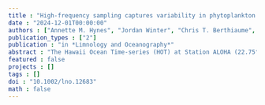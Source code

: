 ```yaml
---
title : "High-frequency sampling captures variability in phytoplankton population-specific periodicity, growth, and productivity"
date : "2024-12-01T00:00:00"
authors : ["Annette M. Hynes", "Jordan Winter", "Chris T. Berthiaume", "Eric Shimabukuro", "Kelsy Cain", "Angelicque White", "E. Virginia Armbrust", "François Ribalet"]
publication_types : ["2"]
publication : "in *Limnology and Oceanography*"
abstract : "The Hawaii Ocean Time-series (HOT) at Station ALOHA (22.75°N, 158°W) in the North Pacific Subtropical Gyre (NPSG) serves as a critical vantage point for observing plankton biomass production and its ecological implications. However, the HOT program's near-monthly sampling frequency does not capture shorter time scale variability in phytoplankton populations. To address this gap, we deployed the SeaFlow flow cytometer for continuous monitoring during HOT cruises from 2014 to 2021. This approach allowed us to examine variations in the surface abundance and cell carbon content of specific phytoplankton groups: the cyanobacteria Prochlorococcus, Synechococcus, and Crocosphaera as well as a range of small eukaryotic phytoplankton (≤ 5 μm). Our data showed that daily to monthly variability in Prochlorococcus and Synechococcus abundance matches seasonal and interannual variability, while small eukaryotic phytoplankton and Crocosphaera showed the highest seasonal and interannual fluctuations. The study also found that eukaryotic phytoplankton and Crocosphaera had higher median cellular growth rates (0.076 and 0.090h−1, respectively) compared to Prochlorococcus and Synechococcus (0.037 and 0.045h−1, respectively). These variances in abundance and growth rates indicate that shifts in the community structure significantly impact primary productivity in the NPSG. Our results underscore the importance of daily to monthly phytoplankton dynamics in ecosystem function and carbon cycling."
featured : false
projects : []
tags : []
doi : "10.1002/lno.12683"
math : false
---
```

